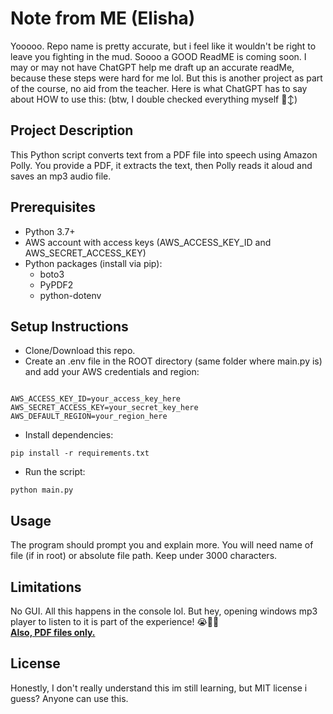 <h1>Note from ME (Elisha)</h1>
<p>Yooooo. Repo name is pretty accurate, but i feel like it wouldn't be right to leave you fighting in the mud. Soooo a GOOD ReadME is coming soon. 
I may or may not have ChatGPT help me draft up an accurate readMe, because these steps were hard for me lol. But this is another project as part of the course,
no aid from the teacher. Here is what ChatGPT has to say about HOW to use this: (btw, I double checked everything myself 🙂‍↕️)</p>


<h2>Project Description</h2>
<p>This Python script converts text from a PDF file into speech using Amazon Polly.
You provide a PDF, it extracts the text, then Polly reads it aloud and saves an mp3 audio file.</p>

<h2>Prerequisites</h2>
<ul>
  <li>Python 3.7+</li>
  <li>AWS account with access keys (AWS_ACCESS_KEY_ID and AWS_SECRET_ACCESS_KEY)</li>
  <li>Python packages (install via pip):
  <ul>
    <li>boto3</li>
    <li>PyPDF2</li>
    <li>python-dotenv</li>
  </ul>
  </li>
</ul>

<h2>Setup Instructions</h2>
<ul>
  <li>Clone/Download this repo.</li>
  <li>Create an .env file in the ROOT directory (same folder where main.py is) and add your AWS credentials and region:</li>
</ul>

<pre><code>
AWS_ACCESS_KEY_ID=your_access_key_here
AWS_SECRET_ACCESS_KEY=your_secret_key_here
AWS_DEFAULT_REGION=your_region_here
</code></pre>

<ul>
  <li>Install dependencies:</li>
</ul>

<pre><code>pip install -r requirements.txt
</code></pre>

<ul>
  <li>Run the script:</li>
</ul>

<pre><code>python main.py
</code></pre>

<h2>Usage</h2>
<p>The program should prompt you and explain more. You will need name of file (if in root) or absolute file path. Keep under 3000 characters.</p>

<h2>Limitations</h2>
<p>No GUI. All this happens in the console lol. But hey, opening windows mp3 player to listen to it is part of the experience! 😭🙏🏾<br>
<b><u>Also, PDF files only.</u></b></p>

<h2>License</h2>
<p>Honestly, I don't really understand this im still learning, but MIT license i guess? Anyone can use this.</p>
